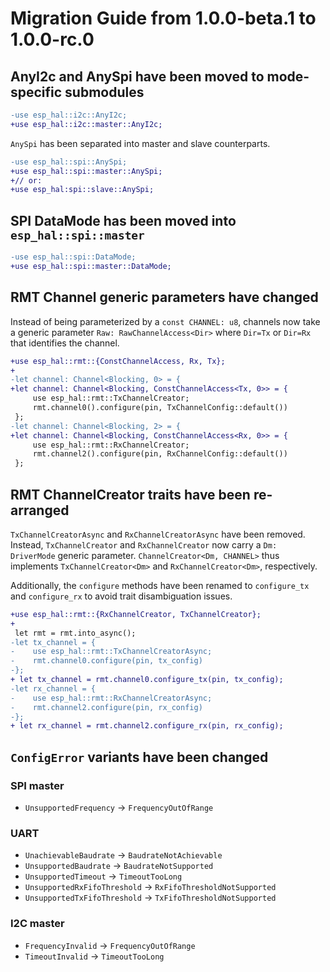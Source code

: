 # Migration Guide from 1.0.0-beta.1 to 1.0.0-rc.0

## AnyI2c and AnySpi have been moved to mode-specific submodules

```diff
-use esp_hal::i2c::AnyI2c;
+use esp_hal::i2c::master::AnyI2c;
```

`AnySpi` has been separated into master and slave counterparts.

```diff
-use esp_hal::spi::AnySpi;
+use esp_hal::spi::master::AnySpi;
+// or:
+use esp_hal:spi::slave::AnySpi;
```

## SPI DataMode has been moved into `esp_hal::spi::master`

```diff
-use esp_hal::spi::DataMode;
+use esp_hal::spi::master::DataMode;
```

## RMT Channel generic parameters have changed
Instead of being parameterized by a `const CHANNEL: u8`, channels now take a generic
parameter `Raw: RawChannelAccess<Dir>` where `Dir=Tx` or `Dir=Rx` that identifies the
channel.

```diff
+use esp_hal::rmt::{ConstChannelAccess, Rx, Tx};
+
-let channel: Channel<Blocking, 0> = {
+let channel: Channel<Blocking, ConstChannelAccess<Tx, 0>> = {
     use esp_hal::rmt::TxChannelCreator;
     rmt.channel0().configure(pin, TxChannelConfig::default())
 };
-let channel: Channel<Blocking, 2> = {
+let channel: Channel<Blocking, ConstChannelAccess<Rx, 0>> = {
     use esp_hal::rmt::RxChannelCreator;
     rmt.channel2().configure(pin, RxChannelConfig::default())
 };
```

## RMT ChannelCreator traits have been re-arranged
`TxChannelCreatorAsync` and `RxChannelCreatorAsync` have been removed.
Instead, `TxChannelCreator` and `RxChannelCreator` now carry a `Dm: DriverMode`
generic parameter. `ChannelCreator<Dm, CHANNEL>` thus implements `TxChannelCreator<Dm>`
and `RxChannelCreator<Dm>`, respectively.

Additionally, the `configure` methods have been renamed to `configure_tx` and
`configure_rx` to avoid trait disambiguation issues.

```diff
+use esp_hal::rmt::{RxChannelCreator, TxChannelCreator};
+
 let rmt = rmt.into_async();
-let tx_channel = {
-    use esp_hal::rmt::TxChannelCreatorAsync;
-    rmt.channel0.configure(pin, tx_config)
-};
+ let tx_channel = rmt.channel0.configure_tx(pin, tx_config);
-let rx_channel = {
-    use esp_hal::rmt::RxChannelCreatorAsync;
-    rmt.channel2.configure(pin, rx_config)
-};
+ let rx_channel = rmt.channel2.configure_rx(pin, rx_config);
```

## `ConfigError` variants have been changed

### SPI master

- `UnsupportedFrequency` -> `FrequencyOutOfRange`

### UART

- `UnachievableBaudrate` -> `BaudrateNotAchievable`
- `UnsupportedBaudrate` -> `BaudrateNotSupported`
- `UnsupportedTimeout` -> `TimeoutTooLong`
- `UnsupportedRxFifoThreshold` -> `RxFifoThresholdNotSupported`
- `UnsupportedTxFifoThreshold` -> `TxFifoThresholdNotSupported`

### I2C master

- `FrequencyInvalid` -> `FrequencyOutOfRange`
- `TimeoutInvalid` -> `TimeoutTooLong`

